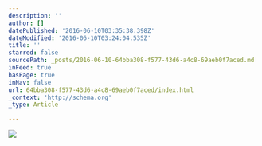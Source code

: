 ```yaml
---
description: ''
author: []
datePublished: '2016-06-10T03:35:38.398Z'
dateModified: '2016-06-10T03:24:04.535Z'
title: ''
starred: false
sourcePath: _posts/2016-06-10-64bba308-f577-43d6-a4c8-69aeb0f7aced.md
inFeed: true
hasPage: true
inNav: false
url: 64bba308-f577-43d6-a4c8-69aeb0f7aced/index.html
_context: 'http://schema.org'
_type: Article

---
```

![](https://the-grid-user-content.s3-us-west-2.amazonaws.com/bb1ca709-6b8b-4b4a-a1ad-7938981aabc0.jpg)